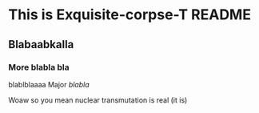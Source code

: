 # This is Exquisite-corpse-T README

## Blabaabkalla
### More blabla bla
blablblaaaa
Major *blabla*

Woaw so you mean nuclear transmutation is real (it is)
